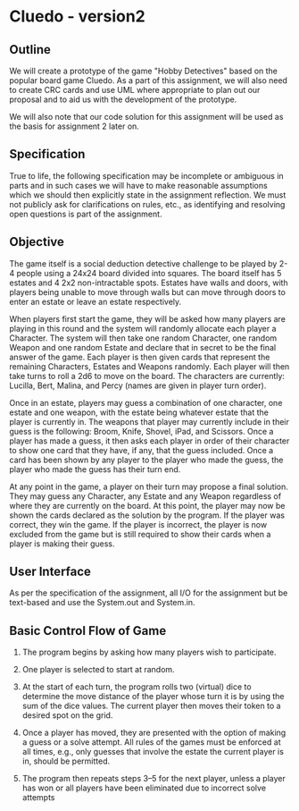 # Cluedo - version2

## Outline

We will create a prototype of the game "Hobby Detectives" based on the popular board game Cluedo. As a part of this assignment, we will also need to create CRC cards and use UML where appropriate to plan out our proposal and to aid us with the development of the prototype. 

We will also note that our code solution for this assignment will be used as the basis for assignment 2 later on.

## Specification

True to life, the following specification may be incomplete or ambiguous in parts and in such cases we will have to make reasonable assumptions which we should then explicitly state in the assignment reflection. We must not publicly ask for clarifications on rules, etc., as identifying and resolving open questions is part of the assignment.

## Objective

The game itself is a social deduction detective challenge to be played by 2-4 people using a 24x24 board divided into squares. The board itself has 5 estates and 4 2x2 non-intractable spots. Estates have walls and doors, with players being unable to move through walls but can move through doors to enter an estate or leave an estate respectively. 

When players first start the game, they will be asked how many players are playing in this round and the system will randomly allocate each player a Character. The system will then take one random Character, one random Weapon and one random Estate and declare that in secret to be the final answer of the game. Each player is then given cards that represent the remaining Characters, Estates and Weapons randomly. Each player will then take turns to roll a 2d6 to move on the board. The characters are currently: Lucilla, Bert, Malina, and Percy (names are given in player turn order). 

Once in an estate, players may guess a combination of one character, one estate and one weapon, with the estate being whatever estate that the player is currently in. The weapons that player may currently include in their guess is the following: Broom, Knife, Shovel, iPad, and Scissors. Once a player has made a guess, it then asks each player in order of their character to show one card that they have, if any, that the guess included. Once a card has been shown by any player to the player who made the guess, the player who made the guess has their turn end. 

At any point in the game, a player on their turn may propose a final solution. They may guess any Character, any Estate and any Weapon regardless of where they are currently on the board. At this point, the player may now be shown the cards declared as the solution by the program. If the player was correct, they win the game. If the player is incorrect, the player is now excluded from the game but is still required to show their cards when a player is making their guess. 

## User Interface

As per the specification of the assignment, all I/O for the assignment but be text-based and use the System.out and System.in.

## Basic Control Flow of Game

1. The program begins by asking how many players wish to participate.
   
2. One player is selected to start at random.
   
3. At the start of each turn, the program rolls two (virtual) dice to determine the move distance of the player whose turn it is by using the sum of the dice values. The current player then moves their token to a desired spot on the grid.
   
4. Once a player has moved, they are presented with the option of making a guess or a solve attempt. All rules of the games must be enforced at all times, e.g., only guesses that involve the estate the current player is in, should be permitted.
  
5. The program then repeats steps 3–5 for the next player, unless a player has won or all players have been eliminated due to incorrect solve attempts


